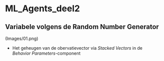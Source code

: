 # ML_Agents_deel2

## Variabele volgens de Random Number Generator

(Images/01.png)

- Het geheugen van de obervatievector via _Stacked Vectors_ in de _Behavior Parameters_-component

